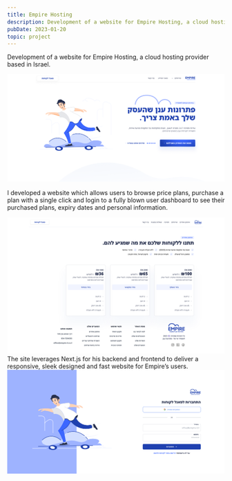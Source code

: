 ```yaml
---
title: Empire Hosting
description: Development of a website for Empire Hosting, a cloud hosting provider based in Israel.
pubDate: 2023-01-20
topic: project
---
```


Development of a website for Empire Hosting, a cloud hosting provider based in Israel.

![Empire Hosting pricing page](empire_il_landing.png)



I developed a website which allows users to browse price plans, purchase a plan with a single click and login to a fully blown user dashboard to see their purchased plans, expiry dates and personal information.

![Empire Hosting pricing page](empire_il_pricing.png)
The site leverages Next.js for his backend and frontend to deliver a responsive, sleek designed and fast website for Empire’s users.
![Empire Hosting login page](empire_il_login.png)
